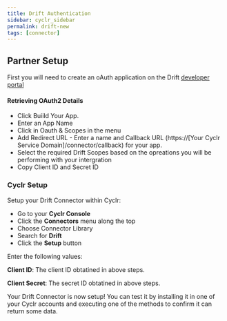 ```yaml
---
title: Drift Authentication
sidebar: cyclr_sidebar
permalink: drift-new
tags: [connector]
---
```


## Partner Setup

First you will need to create an oAuth application on the Drift [developer portal](https://dev.drift.com/apps)


#### Retrieving OAuth2 Details

*   Click Buiild Your App.
*   Enter an App Name
*   Click in Oauth & Scopes in the menu
*   Add Redirect URL - Enter a name and Callback URL (https://[Your Cyclr Service Domain]/connector/callback) for your app.
*   Select the required Drift Scopes based on the opreations you will be performing with your intergration
*   Copy Client ID and Secret ID


### Cyclr Setup

Setup your Drift Connector within Cyclr:

*   Go to your **Cyclr Console**
*   Click the **Connectors** menu along the top
*   Choose Connector Library
*   Search for  **Drift**
*   Click the **Setup** button

Enter the following values:

**Client ID**:  The client ID obtatined in above steps.

**Client Secret**:  The secret ID obtatined in above steps.


Your Drift Connector is now setup! You can test it by installing it in one of your Cyclr accounts and executing one of the methods to confirm it can return some data.
